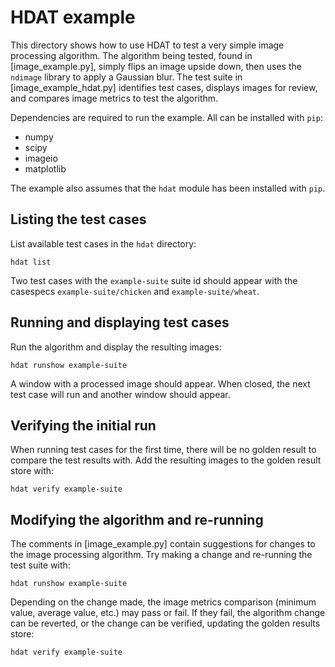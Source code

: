 
# HDAT example

This directory shows how to use HDAT to test a very simple image processing algorithm. The algorithm being tested, found in [image_example.py], simply flips an image upside down, then uses the `ndimage` library to apply a Gaussian blur. The test suite in [image_example_hdat.py] identifies test cases, displays images for review, and compares image metrics to test the algorithm.

Dependencies are required to run the example. All can be installed with `pip`:
 * numpy
 * scipy
 * imageio
 * matplotlib

The example also assumes that the `hdat` module has been installed with `pip`. 

## Listing the test cases
List available test cases in the `hdat` directory:
```
hdat list
```
Two test cases with the `example-suite` suite id should appear with the casespecs `example-suite/chicken` and `example-suite/wheat`. 

## Running and displaying test cases
Run the algorithm and display the resulting images:
```
hdat runshow example-suite
```
A window with a processed image should appear. When closed, the next test case will run and another window should appear.

## Verifying the initial run
When running test cases for the first time, there will be no golden result to compare the test results with. Add the resulting images to the golden result store with:
```
hdat verify example-suite
```

## Modifying the algorithm and re-running
The comments in [image_example.py] contain suggestions for changes to the image processing algorithm. Try making a change and re-running the test suite with:
```
hdat runshow example-suite
```
Depending on the change made, the image metrics comparison (minimum value, average value, etc.) may pass or fail. If they fail, the algorithm change can be reverted, or the change can be verified, updating the golden results store:
```
hdat verify example-suite
```

